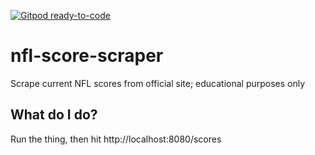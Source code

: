[![Gitpod ready-to-code](https://img.shields.io/badge/Gitpod-ready--to--code-blue?logo=gitpod)](https://gitpod.io/#https://github.com/joshknopp/nfl-score-scraper)

# nfl-score-scraper
Scrape current NFL scores from official site; educational purposes only

## What do I do?
Run the thing, then hit http://localhost:8080/scores
